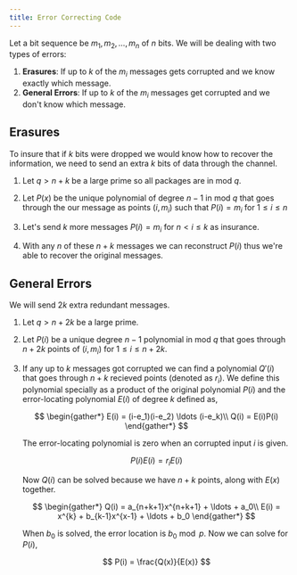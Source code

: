 ```yaml
---
title: Error Correcting Code
---
```


Let a bit sequence be $m_1,m_2,\ldots,m_n$ of $n$ bits.
We will be dealing with two types of errors:

1. **Erasures**: If up to $k$ of the $m_i$ messages gets corrupted and we know exactly which message.
2. **General Errors**: If up to $k$ of the $m_i$ messages get corrupted and we don't know which message.

## Erasures

To insure that if $k$ bits were dropped we would know how to recover the information, we need to send an extra $k$ bits of data through the channel.

1. Let $q > n + k$ be a large prime so all packages are in mod $q$.

2. Let $P(x)$ be the unique polynomial of degree $n-1$ in mod $q$ that goes through the our message as points $(i, m_i)$ such that $P(i) = m_i$ for $1 \le i \le n$

3. Let's send $k$ more messages $P(i) = m_i$ for $n < i \le k$ as insurance.

4. With any $n$ of these $n+k$ messages we can reconstruct $P(i)$ thus we're able to recover the original messages.

## General Errors

We will send $2k$ extra redundant messages.

1. Let $q > n + 2k$ be a large prime.
2. Let $P(i)$ be a unique degree $n-1$ polynomial in mod $q$ that goes through $n+2k$ points of $(i, m_i)$ for $1 \le i \le n + 2k$.
3. If any up to $k$ messages got corrupted we can find a polynomial $Q'(i)$ that goes through $n+k$ recieved points (denoted as $r_i$). We define this polynomial specially as a product of the original polynomial $P(i)$ and the error-locating polynomial $E(i)$ of degree $k$ defined as,

    $$
    \begin{gather*}
        E(i) = (i-e_1)(i-e_2) \ldots (i-e_k)\\
        Q(i) = E(i)P(i)
    \end{gather*}
    $$

    The error-locating polynomial is zero when an corrupted input $i$ is given.

    $$
        P(i)E(i) = r_i E(i)
    $$

    Now $Q(i)$ can be solved because we have $n+k$ points, along with $E(x)$ together.

    $$
    \begin{gather*}
        Q(i) = a_{n+k+1}x^{n+k+1} + \ldots + a_0\\
        E(i) = x^{k} + b_{k-1}x^{x-1} + \ldots + b_0
    \end{gather*}
    $$

    When $b_0$ is solved, the error location is $b_0 \bmod p$. Now we can solve for $P(i)$,

    $$ P(i) = \frac{Q(x)}{E(x)} $$

